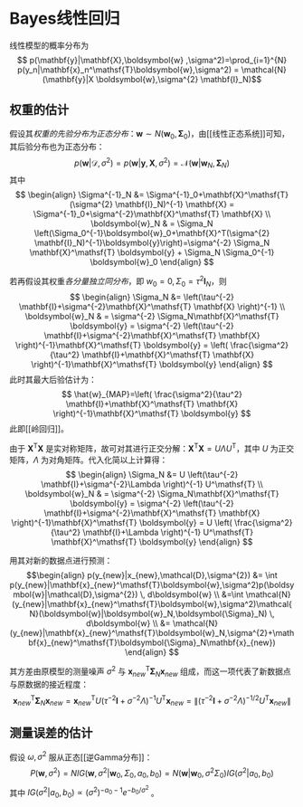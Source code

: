 # Bayes线性回归

线性模型的概率分布为
$$ p(\mathbf{y}|\mathbf{X},\boldsymbol{w} ,\sigma^2)=\prod_{i=1}^{N} p(y_n|\mathbf{x}_n^\mathsf{T}\boldsymbol{w},\sigma^2) = \mathcal{N}(\mathbf{y}|X \boldsymbol{w},\sigma^{2} \mathbf{I}_N)$$

## 权重的估计

假设其*权重的先验分布为正态分布*：$\boldsymbol{w} \sim N(\boldsymbol{w}_0,\boldsymbol{\Sigma}_0)$，由[[线性正态系统]]可知，其后验分布也为正态分布：
$$ p(\boldsymbol{w}|\mathcal{D},\sigma^{2})=p(\boldsymbol{w}|\mathbf{y},\mathbf{X},\sigma^{2})=\mathcal{N}(\boldsymbol{w}|\boldsymbol{w}_N,\boldsymbol{\Sigma}_N) $$
其中
$$ \begin{align}
\Sigma^{-1}_N &= \Sigma^{-1}_0+\mathbf{X}^\mathsf{T} (\sigma^{2} \mathbf{I}_N)^{-1} \mathbf{X} = \Sigma^{-1}_0+\sigma^{-2}\mathbf{X}^\mathsf{T} \mathbf{X} \\
\boldsymbol{w}_N & = \Sigma_N \left(\Sigma_0^{-1}\boldsymbol{w}_0+\mathbf{X}^T(\sigma^{2} \mathbf{I}_N)^{-1}\boldsymbol{y}\right)=\sigma^{-2} \Sigma_N \mathbf{X}^\mathsf{T} \boldsymbol{y} + \Sigma_N \Sigma_0^{-1} \boldsymbol{w}_0
\end{align} $$

若再假设其权重*各分量独立同分布*，即 $w_0=0,\Sigma_0=\tau^{2}\mathbf{I}_N$，则
$$ \begin{align}
\Sigma_N &= \left(\tau^{-2} \mathbf{I}+\sigma^{-2}\mathbf{X}^\mathsf{T} \mathbf{X}  \right)^{-1}  \\
\boldsymbol{w}_N & = \sigma^{-2} \Sigma_N\mathbf{X}^\mathsf{T} \boldsymbol{y} =  \sigma^{-2} \left(\tau^{-2} \mathbf{I}+\sigma^{-2}\mathbf{X}^\mathsf{T} \mathbf{X}  \right)^{-1}\mathbf{X}^\mathsf{T} \boldsymbol{y} = \left( \frac{\sigma^2}{\tau^2} \mathbf{I}+\mathbf{X}^\mathsf{T} \mathbf{X}  \right)^{-1}\mathbf{X}^\mathsf{T} \boldsymbol{y}
\end{align} $$
此时其最大后验估计为：
$$ \hat{w}_{MAP}=\left( \frac{\sigma^2}{\tau^2} \mathbf{I}+\mathbf{X}^\mathsf{T} \mathbf{X}  \right)^{-1}\mathbf{X}^\mathsf{T} \boldsymbol{y} $$
此即[[岭回归]]。

由于 $\mathbf{X}^\mathsf{T} \mathbf{X}$ 是实对称矩阵，故可对其进行正交分解：$\mathbf{X}^\mathsf{T} \mathbf{X}=U \Lambda U^\mathsf{T}$，其中 $U$ 为正交矩阵，$\Lambda$ 为对角矩阵。代入化简以上计算得：
$$ \begin{align}
\Sigma_N &= U \left(\tau^{-2} \mathbf{I}+\sigma^{-2}\Lambda  \right)^{-1} U^\mathsf{T}  \\
\boldsymbol{w}_N & = \sigma^{-2} \Sigma_N\mathbf{X}^\mathsf{T} \boldsymbol{y} =  \sigma^{-2} \left(\tau^{-2} \mathbf{I}+\sigma^{-2}\mathbf{X}^\mathsf{T} \mathbf{X}  \right)^{-1}\mathbf{X}^\mathsf{T} \boldsymbol{y} = U \left( \frac{\sigma^2}{\tau^2} \mathbf{I}+\Lambda \right)^{-1} U^\mathsf{T} \mathbf{X}^\mathsf{T} \boldsymbol{y}
\end{align} $$


用其对新的数据点进行预测：
$$\begin{align}
p(y_{new}|x_{new},\mathcal{D},\sigma^{2}) &= \int  p(y_{new}|\mathbf{x}_{new}^\mathsf{T}\boldsymbol{w},\sigma^2)p(\boldsymbol{w}|\mathcal{D},\sigma^{2})  \, d\boldsymbol{w} \\
&=\int  \mathcal{N}(y_{new}|\mathbf{x}_{new}^\mathsf{T}\boldsymbol{w},\sigma^2)\mathcal{N}(\boldsymbol{w}|\boldsymbol{w}_N,\boldsymbol{\Sigma}_N)  \, d\boldsymbol{w} \\
 &= \mathcal{N}(y_{new}|\mathbf{x}_{new}^\mathsf{T}\boldsymbol{w}_N,\sigma^{2}+\mathbf{x}_{new}^\mathsf{T}\boldsymbol{\Sigma}_N\mathbf{x}_{new})
\end{align}
 $$

其方差由原模型的测量噪声 $\sigma^{2}$ 与 $\mathbf{x}_{new}^\mathsf{T}\boldsymbol{\Sigma}_N\mathbf{x}_{new}$ 组成，而这一项代表了新数据点与原数据的接近程度：
$$ \mathbf{x}_{new}^\mathsf{T}\boldsymbol{\Sigma}_N\mathbf{x}_{new}=\mathbf{x}_{new}^\mathsf{T}U \left(\tau^{-2} \mathbf{I}+\sigma^{-2}\Lambda  \right)^{-1} U^\mathsf{T}\mathbf{x}_{new}=\| \left(\tau^{-2} \mathbf{I}+\sigma^{-2}\Lambda  \right)^{-1 / 2} U^\mathsf{T}\mathbf{x}_{new} \| $$

## 测量误差的估计

假设 $\omega,\sigma^{2}$ 服从正态[[逆Gamma分布]]：
$$P(\boldsymbol{w},\sigma^2)=NIG(\boldsymbol{w},\sigma^2|\boldsymbol{w}_0,\Sigma_0,a_0,b_0)=N(\boldsymbol{w}|\boldsymbol{w}_0,\sigma^2 \Sigma_0)IG(\sigma^2|a_0,b_0)$$
其中 $IG(\sigma^2|a_0,b_0) \propto (\sigma^2)^{-a_0-1}e^{-b_0/\sigma^2}$ 。
